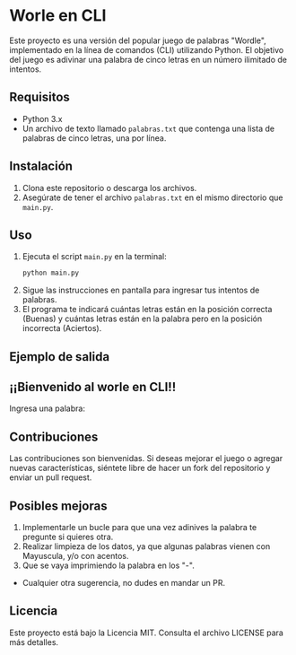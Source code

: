 # Worle en CLI

Este proyecto es una versión del popular juego de palabras "Wordle", implementado en la línea de comandos (CLI) utilizando Python. El objetivo del juego es adivinar una palabra de cinco letras en un número ilimitado de intentos.

## Requisitos

- Python 3.x
- Un archivo de texto llamado `palabras.txt` que contenga una lista de palabras de cinco letras, una por línea.

## Instalación

1. Clona este repositorio o descarga los archivos.
2. Asegúrate de tener el archivo `palabras.txt` en el mismo directorio que `main.py`.

## Uso

1. Ejecuta el script `main.py` en la terminal:
   ```bash
   python main.py
   ```
2. Sigue las instrucciones en pantalla para ingresar tus intentos de palabras.
3. El programa te indicará cuántas letras están en la posición correcta (Buenas) y cuántas letras están en la palabra pero en la posición incorrecta (Aciertos).

## Ejemplo de salida
¡¡Bienvenido al worle en CLI!!
-----
Ingresa una palabra:


## Contribuciones

Las contribuciones son bienvenidas. Si deseas mejorar el juego o agregar nuevas características, siéntete libre de hacer un fork del repositorio y enviar un pull request.

## Posibles mejoras
1. Implementarle un bucle para que una vez adinives la palabra te pregunte si quieres otra.
2. Realizar limpieza de los datos, ya que algunas palabras vienen con Mayuscula, y/o con acentos.
3. Que se vaya imprimiendo la palabra en los "-".

- Cualquier otra sugerencia, no dudes en mandar un PR.

## Licencia

Este proyecto está bajo la Licencia MIT. Consulta el archivo LICENSE para más detalles.